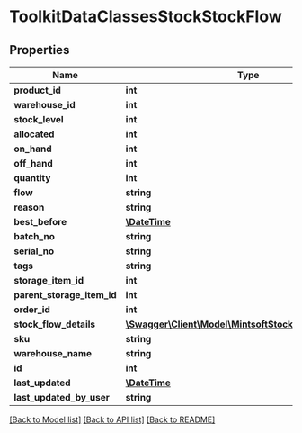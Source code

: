 # ToolkitDataClassesStockStockFlow

## Properties
Name | Type | Description | Notes
------------ | ------------- | ------------- | -------------
**product_id** | **int** |  | [optional] 
**warehouse_id** | **int** |  | [optional] 
**stock_level** | **int** |  | [optional] 
**allocated** | **int** |  | [optional] 
**on_hand** | **int** |  | [optional] 
**off_hand** | **int** |  | [optional] 
**quantity** | **int** |  | [optional] 
**flow** | **string** |  | [optional] 
**reason** | **string** |  | [optional] 
**best_before** | [**\DateTime**](\DateTime.md) |  | [optional] 
**batch_no** | **string** |  | [optional] 
**serial_no** | **string** |  | [optional] 
**tags** | **string** |  | [optional] 
**storage_item_id** | **int** |  | [optional] 
**parent_storage_item_id** | **int** |  | [optional] 
**order_id** | **int** |  | [optional] 
**stock_flow_details** | [**\Swagger\Client\Model\MintsoftStockStockFlowDetail[]**](ToolkitDataClassesStockStockFlowDetail.md) |  | [optional] 
**sku** | **string** |  | [optional] 
**warehouse_name** | **string** |  | [optional] 
**id** | **int** |  | [optional] 
**last_updated** | [**\DateTime**](\DateTime.md) |  | [optional] 
**last_updated_by_user** | **string** |  | [optional] 

[[Back to Model list]](../README.md#documentation-for-models) [[Back to API list]](../README.md#documentation-for-api-endpoints) [[Back to README]](../README.md)


